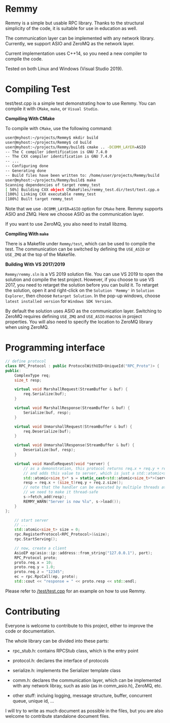 Remmy
=======

Remmy is a simple but usable RPC library. Thanks to the structural simplicity of the code, it is suitable for use in education as well.

The communication layer can be implemented with any network library. Currently, we support ASIO and ZeroMQ as the network layer.

Current implementation uses C++14, so you need a new compiler to compile the code.

Tested on both Linux and Windows (Visual Studio 2019).


Compiling Test
=======

test/test.cpp is a simple test demonstrating how to use Remmy. You can compile it with `CMake`, `make`, or `Visual Studio`.

**Compiling With CMake**

To compile with `CMake`, use the following command:
```bash
user@myhost:~/projects/Remmy$ mkdir build
user@myhost:~/projects/Remmy$ cd build
user@myhost:~/projects/Remmy/build$ cmake .. -DCOMM_LAYER=ASIO
-- The C compiler identification is GNU 7.4.0
-- The CXX compiler identification is GNU 7.4.0
-- ...
-- Configuring done
-- Generating done
-- Build files have been written to: /home/user/projects/Remmy/build
user@myhost:~/projects/Remmy/build$ make
Scanning dependencies of target remmy_test
[ 50%] Building CXX object CMakeFiles/remmy_test.dir/test/test.cpp.o
[100%] Linking CXX executable remmy_test
[100%] Built target remmy_test
```

Note that we use `-DCOMM_LAYER=ASIO` option for `CMake` here. Remmy supports ASIO and ZMQ. Here we choose ASIO as the communication layer.

If you want to use ZeroMQ, you also need to install libzmq.

**Compiling With `make`**

There is a Makefile under `Remmy/test`, which can be used to compile the test. The communication can be switched by defining the `USE_ASIO` or `USE_ZMQ` at the top of the Makefile.

**Building With VS 2017/2019**

`Remmy/remmy.sln` is a VS 2019 solution file. You can use VS 2019 to open the solution and compile the test project. However, if you choose to use VS 2017, you need to retarget the solution before you can build it. To retarget the solution, open it and right-click on the `Solution 'Remmy'` in `Solution Explorer`, then choose `Retarget Solution`. In the pop-up windows, choose `latest installed version` for `Windows SDK Version`.

By default the solution uses ASIO as the communication layer. Switching to ZeroMQ requires defining `USE_ZMQ` and `USE_ASIO` macros in project properties. You will also need to specify the location to ZeroMQ library when using ZeroMQ.


Programming interface
=======

```c++
// define protocol
class RPC_Protocol : public ProtocolWithUID<UniqueId("RPC_Proto")> {
public:
    ComplexType req;
    size_t resp;

    virtual void MarshallRequest(StreamBuffer & buf) {
        req.Serialize(buf);
    }

    virtual void MarshallResponse(StreamBuffer & buf) {
        Serialize(buf, resp);
    }

    virtual void UnmarshallRequest(StreamBuffer & buf) {
        req.Deserialize(buf);
    }

    virtual void UnmarshallResponse(StreamBuffer & buf) {
        Deserialize(buf, resp);
    }

    virtual void HandleRequest(void *server) {
        // as a demonstration, this protocol returns req.x + req.y + req.z.size(),
        // and adds this value to server, which is just a std::atomic<size_t>
        std::atomic<size_t>* s = static_cast<std::atomic<size_t>*>(server);
        resp = req.x + (size_t)req.y + req.z.size();
        // note that the handler can be executed by multiple threads at the same time,
        // we need to make it thread-safe
        s->fetch_add(resp);
        REMMY_WARN("Server is now %lu", s->load());
    }
};

    // start server
    // ...
    std::atomic<size_t> size = 0;
    rpc.RegisterProtocol<RPC_Protocol>(&size);
    rpc.StartServing();

    // now, create a client
    AsioEP ep(asio::ip::address::from_string("127.0.0.1"), port);
    RPC_Protocol proto;
    proto.req.x = 10;
    proto.req.y = 1.0;
    proto.req.z = "12345";
    ec = rpc.RpcCall(ep, proto);
    std::cout << "response = " << proto.resp << std::endl;
```

Please refer to [/test/test.cpp](/test/test.cpp) for an example on how to use Remmy.


Contributing
=======
Everyone is welcome to contribute to this project, either to improve the code or documentation.

The whole library can be divided into these parts:

* rpc_stub.h: contains RPCStub class, which is the entry point

* protocol.h: declares the interface of protocols

* serialize.h: implements the Serializer template class

* comm.h: declares the communication layer, which can be implemented with any network libray, such as asio (as in comm_asio.h), ZeroMQ, etc.

* other stuff: incluing logging, message structure, buffer, concurrent queue, unique id, ...

I will try to write as much document as possible in the files, but you are also welcome to contribute standalone document files.
